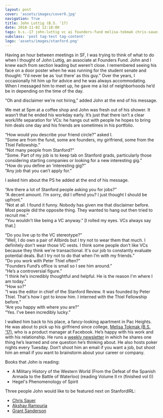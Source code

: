 ```yaml
---
layout: post
cover: 'assets/images/cover9.jpg'
navigation: True
title: John Luttig (B.S. ‘17)
date: 2018-11-02 12:18:00
tags: b.s.-17 john-luttig vc ai founders-fund melisa-tokmak chris-sauer akshay-rampuria grant-sanderson
subclass: 'post tag-test tag-content'
logo: 'assets/images/stanford.png'
---
```


Having an hour between meetings in SF, I was trying to think of what to do when I thought of John Luttig, an associate at Founders Fund. John and I knew each from section leading but weren’t close. I remembered seeing his face on a door poster when he was running for the student senate and thought: “I’d never be as ‘out there’ as this guy.” Over the years, I occasionally hit him up for advice and he was always accommodating. When I messaged him to meet up, he gave me a list of neighborhoods he’d be in depending on the time of the day. 

“Oh and disclaimer we’re not hiring,” added John at the end of his message.

We met at 5pm at a coffee shop and John was fresh out of his shower. It wasn’t that he ended his workday early. It’s just that there isn’t a clear work/life separation for VCs: he hangs out with people he hopes to bring him deals one day and his friends are sometimes in his portfolio. 

“How would you describe your friend circle?” asked I.<br>
“Some are from the fund, some are founders, my girlfriend, some from the Thiel Fellowship.”<br>
“Not many people from Stanford?”<br>
“Some. Part of my job is to keep tab on Stanford grads, particularly those considering starting companies or looking for a new interesting gig.”<br>
“How do you define an ‘interesting gig?”<br>
“Any job that you can’t apply for.”<br>

I asked him about the PS he added at the end of his message.

“Are there a lot of Stanford people asking you for jobs?”<br>
“A decent amount. I’m sorry, did I offend you? I just thought I should be upfront.”<br>
“Not at all. I found it funny. Nobody has given me that disclaimer before. Most people did the opposite thing. They wanted to hang out then tried to recruit me.”<br>
“You wouldn’t like being a VC anyway.” [I rolled my eyes. VCs always say that.]

“Do you live up to the VC stereotype?”<br>
“Well, I do own a pair of Allbirds but I try not to wear them that much. I definitely don't wear those VC vests. I think some people don't like VCs because they think we're transactional. It's our job to constantly evaluate potential deals. But I try not to do that when I’m with my friends.”<br>
“Do you work with Peter Thiel often?”<br>
“Founders Fund’s office is small so I see him around.”<br>
“He’s a controversial figure.”<br>
“I think he’s incredibly thoughtful and helpful. He is the reason I'm where I am today.”<br>
“How so?”<br>
“I was the editor in chief of the Stanford Review. It was founded by Peter Thiel. That's how I got to know him. I interned with the Thiel Fellowship before.”<br>
“Are you happy with where you are?”<br>
“Yes. I've been incredibly lucky.”<br>

I walked him back to his place, a fancy-looking apartment in Pac Heights. He was about to pick up his girlfriend since college, [Melisa Tokmak (B.S. ‘17)](https://stanfordirl.com/tag/melisa-tokmak/), who is a product manager at Facebook. He’s happy with his work and with his relationship. He runs a [weekly newsletter](https://us19.campaign-archive.com/home/?u=08307b0615c07686e2049c8ea&id=2b5966acb1) in which he shares one thing he’s learned and one question he’s thinking about. He also hosts poker nights every Tuesday. Don’t shoot him an email if you want a job, but shoot him an email if you want to brainstorm about your career or company. 

Books that John is reading:
- A Military History of the Western World (From the Defeat of the Spanish Armada to the Battle of Waterloo) (reading Volume II rn (finished vol I))
- Hegel's Phenomenology of Spirit

Three people John would like to be featured next on StanfordIRL:
- [Chris Sauer](https://stanfordirl.com/tag/chris-sauer/)
- [Akshay Rampuria](https://stanfordirl.com/tag/akshay-rampuria/)
- [Grant Sanderson](https://stanfordirl.com/tag/grant-sanderson/)
